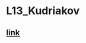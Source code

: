 # L13_Kudriakov
## [link](https://docs.google.com/document/d/1-q5r0zvD9JCmQdTrluP8xh2ypCORuBd4/edit?usp=sharing&ouid=107590912211139114583&rtpof=true&sd=true)
